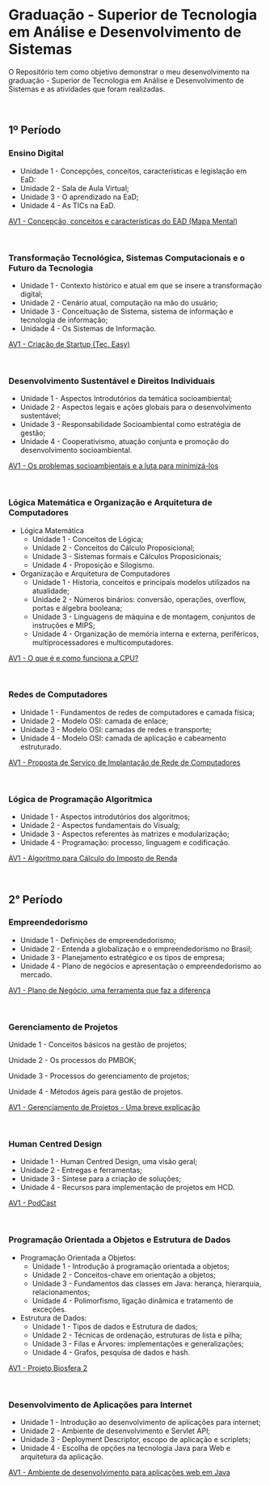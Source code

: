 # Graduação - Superior de Tecnologia em Análise e Desenvolvimento de Sistemas

O Repositório tem como objetivo demonstrar o meu desenvolvimento na graduação - Superior de Tecnologia em Análise e Desenvolvimento de Sistemas e as atividades que foram realizadas.

<br>

## 1º Período

### Ensino Digital

- Unidade 1 - Concepções, conceitos, características e legislação em EaD:
- Unidade 2 - Sala de Aula Virtual;
- Unidade 3 - O aprendizado na EaD;
- Unidade 4 - As TICs na EaD.

[AV1 - Concepção, conceitos e características do EAD (Mapa Mental)](https://github.com/marcelofox4/faculdade-ads/tree/main/1-periodo/ensino-digital/av1-atividade-contextualizada)

<br>

### **Transformação Tecnológica, Sistemas Computacionais e o Futuro da Tecnologia**

- Unidade 1 - Contexto histórico e atual em que se insere a transformação digital;
- Unidade 2 - Cenário atual, computação na mão do usuário;
- Unidade 3 - Conceituação de Sistema, sistema de informação e tecnologia de informação;
- Unidade 4 - Os Sistemas de Informação.

[AV1 - Criação de Startup (Tec. Easy)](https://github.com/marcelofox4/faculdade-ads/tree/main/1-periodo/transformacao-tecnologica-sistemas-computacionais-e-o-futuro-da-tecnologia/av1-atividade-contextualizada)

<br>

### Desenvolvimento Sustentável e Direitos Individuais

- Unidade 1 - Aspectos Introdutórios da temática socioambiental;
- Unidade 2 - Aspectos legais e ações globais para o desenvolvimento sustentável;
- Unidade 3 - Responsabilidade Socioambiental como estratégia de gestão;
- Unidade 4 - Cooperativismo, atuação conjunta e promoção do desenvolvimento socioambiental.

[AV1 - Os problemas socioambientais e a luta para minimizá-los](https://github.com/marcelofox4/faculdade-ads/tree/main/1-periodo/desenvolvimento-sustentavel-e-direitos-individuais/av1-atividade-contextualizada)

<br>

### Lógica Matemática e Organização e Arquitetura de Computadores

- Lógica Matemática
  - Unidade 1 - Conceitos de Lógica;
  - Unidade 2 - Conceitos do Cálculo Proposicional;
  - Unidade 3 - Sistemas formais e Cálculos Proposicionais;
  - Unidade 4 - Proposição e Silogismo.
- Organização e Arquitetura de Computadores
  - Unidade 1 - Historia, conceitos e principais modelos utilizados na atualidade;
  - Unidade 2 - Números binários: conversão, operações, overflow, portas e álgebra booleana;
  - Unidade 3 - Linguagens de máquina e de montagem, conjuntos de instruções e MIPS;
  - Unidade 4 - Organização de memória interna e externa, periféricos, multiprocessadores e multicomputadores.

[AV1 - O que é e como funciona a CPU?](https://github.com/marcelofox4/faculdade-ads/tree/main/1-periodo/logica-matematica-e-organizacao-e-arquitetura-de-computadores/av1-atividade-contextualizada)

<br>

### Redes de Computadores

- Unidade 1 - Fundamentos de redes de computadores e camada física;
- Unidade 2 -  Modelo OSI: camada de enlace;
- Unidade 3 - Modelo OSI: camadas de redes e transporte;
- Unidade 4 - Modelo OSI: camada de aplicação e cabeamento estruturado.

[AV1 - Proposta de Serviço de Implantação de Rede de Computadores](https://github.com/marcelofox4/faculdade-ads/tree/main/1-periodo/redes-de-computadores/av1-atividade-contextualizada)

<br>

### Lógica de Programação Algorítmica

- Unidade 1 - Aspectos introdutórios dos algoritmos;
- Unidade 2 - Aspectos fundamentais do Visualg;
- Unidade 3 - Aspectos referentes às matrizes e modularização;
- Unidade 4 - Programação: processo, linguagem e codificação.

[AV1 - Algoritmo para Cálculo do Imposto de Renda](https://github.com/marcelofox4/faculdade-ads/tree/main/1-periodo/logica-de-programacao-algoritmica/av1-atividade-contextualizada)

<br>

## 2° Período

### Empreendedorismo

- Unidade 1 - Definições de empreendedorismo;
- Unidade 2 - Entenda a globalização e o empreendedorismo no Brasil;
- Unidade 3 - Planejamento estratégico e os tipos de empresa;
- Unidade 4 - Plano de negócios e apresentação o empreendedorismo ao mercado.

[AV1 - Plano de Negócio, uma ferramenta que faz a diferença](https://github.com/marcelofox4/faculdade-ads/tree/main/2-periodo/empreendedorismo/av1-atividade-contextualizada)

<br>

### Gerenciamento de Projetos

Unidade 1 - Conceitos básicos na gestão de projetos;

Unidade 2 - Os processos do PMBOK;

Unidade 3 - Processos do gerenciamento de projetos;

Unidade 4 - Métodos ágeis para gestão de projetos.

[AV1 - Gerenciamento de Projetos - Uma breve explicação](https://github.com/marcelofox4/faculdade-ads/tree/main/2-periodo/gerenciamento-de-projetos/av1-atividade-contextualizada)

<br>

### Human Centred Design

- Unidade 1 - Human Centred Design, uma visão geral;
- Unidade 2 - Entregas e ferramentas;
- Unidade 3 - Síntese para a criação de soluções;
- Unidade 4 - Recursos para implementação de projetos em HCD.

[AV1 - PodCast](https://github.com/marcelofox4/faculdade-ads/tree/main/2-periodo/human-centred-design/av1-atividade-contextualizada)

<br>

### Programação Orientada a Objetos e Estrutura de Dados

- Programação Orientada a Objetos:
  - Unidade 1 - Introdução á programação orientada a objetos;
  - Unidade 2 - Conceitos-chave em orientação a objetos;
  - Unidade 3 - Fundamentos das classes em Java: herança, hierarquia, relacionamentos;
  - Unidade 4 - Polimorfismo, ligação dinâmica e tratamento de exceções.
- Estrutura de Dados:
  - Unidade 1 - Tipos de dados e Estrutura de dados;
  - Unidade 2 - Técnicas de ordenação, estruturas de lista e pilha;
  - Unidade 3 - Filas e Árvores: implementações e generalizações;
  - Unidade 4 - Grafos, pesquisa de dados e hash.

[AV1 - Projeto Biosfera 2](https://github.com/marcelofox4/faculdade-ads/tree/main/2-periodo/programacao-orientada-a-objetos-e-estrutura-de-dados/av1-atividade-contextualizada)

<br>

### Desenvolvimento de Aplicações para Internet

- Unidade 1 - Introdução ao desenvolvimento de aplicações para internet;
- Unidade 2 - Ambiente de desenvolvimento e Servlet API;
- Unidade 3 - Deployment Descriptor, escopo de aplicação e scriplets;
- Unidade 4 - Escolha de opções na tecnologia Java para Web e arquitetura da aplicação.

[AV1 - Ambiente de desenvolvimento para aplicações web em Java](https://github.com/marcelofox4/faculdade-ads/tree/main/2-periodo/desenvolvimento-de-aplicacoes-para-internet/av1-atividade-contextualizada)
